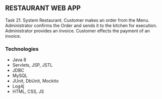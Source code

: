 ## RESTAURANT WEB APP

Task 21. System Restaurant. Customer makes an order from the Menu.
Administrator confirms the Order and sends it to the kitchen for
execution. Administrator provides an invoice. Customer effects the payment of an invoice.

### Technologies

- Java 8
- Servlets, JSP, JSTL
- JDBC
- MySQL
- JUnit, DbUnit, Mockito
- Log4j
- HTML, CSS, JS
